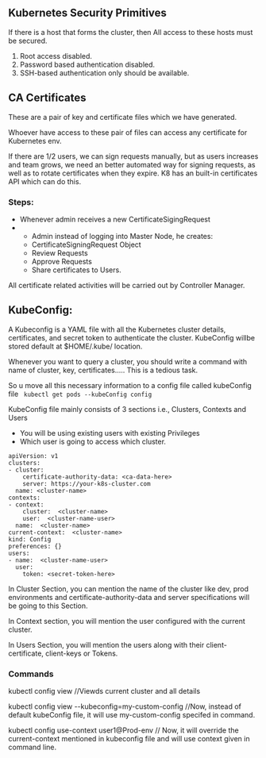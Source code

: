 ## Kubernetes Security Primitives
If there is a host that forms the cluster, then All access to these hosts must be secured.
1. Root access disabled.
2. Password based authentication disabled.
3. SSH-based authentication only should be available.

## CA Certificates
These are a pair of key and certificate files which we have generated.

Whoever have access to these pair of files can access any certificate for Kubernetes env.

If there are 1/2 users, we can sign requests manually, but as users increases and team grows, we need an better automated way for signing requests, as well as to rotate certificates when they expire. K8 has an built-in certificates API which can do this.

### Steps:
- Whenever admin receives a new CertificateSigingRequest
- - Admin instead of logging into Master Node, he creates:
  - CertificateSigningRequest Object
  - Review Requests
  - Approve Requests
  - Share certificates to Users.

All certificate related activities will be carried out by Controller Manager.

## KubeConfig:
A Kubeconfig is a YAML file with all the Kubernetes cluster details, certificates, and secret token to authenticate the cluster.
KubeConfig willbe stored default at $HOME/.kube/ location.

Whenever you want to query a cluster, you should write a command with name of cluster, key, certificates..... This is a tedious task.

So u move all this necessary information to a config file called kubeConfig file
` kubectl get pods --kubeConfig config`

KubeConfig file mainly consists of 3 sections i.e., Clusters, Contexts and Users
- You will be using existing users with existing Privileges
- Which user is going to access which cluster.

```
apiVersion: v1
clusters:
- cluster:
    certificate-authority-data: <ca-data-here>
    server: https://your-k8s-cluster.com
  name: <cluster-name>
contexts:
- context:
    cluster:  <cluster-name>
    user:  <cluster-name-user>
  name:  <cluster-name>
current-context:  <cluster-name>
kind: Config
preferences: {}
users:
- name:  <cluster-name-user>
  user:
    token: <secret-token-here>
```
In Cluster Section, you can mention the name of the cluster like dev, prod environments and certificate-authority-data and server specifications will be going to this Section.

In Context section, you will mention the user configured with the current cluster.

In Users Section, you will mention the users along with their client-certificate, client-keys or Tokens.

### Commands
kubectl config view   //Viewds current cluster and all details

kubectl config view --kubeconfig=my-custom-config   //Now, instead of default kubeConfig file, it will use my-custom-config specifed in command.

kubectl config use-context user1@Prod-env      // Now, it will override the current-context mentioned in kubeconfig file and will use context given in command line.
